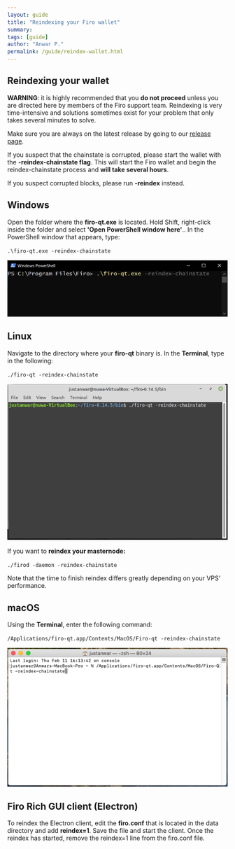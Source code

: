 ```yaml
---
layout: guide
title: "Reindexing your Firo wallet"
summary: 
tags: [guide]
author: "Anwar P."
permalink: /guide/reindex-wallet.html
---
```

## Reindexing your wallet

**WARNING**: it is highly recommended that you **do not proceed** unless you are directed here by members of the Firo support team. Reindexing is very time-intensive and solutions sometimes exist for your problem that only takes several minutes to solve.

Make sure you are always on the latest release by going to our [release page](https://github.com/firoorg/firo/releases/latest).

If you suspect that the chainstate is corrupted, please start the wallet with the **-reindex-chainstate flag**. This will start the Firo wallet and begin the reindex-chainstate process and **will take several hours**. 

If you suspect corrupted blocks, please run **\-reindex** instead. 

## Windows

Open the folder where the **firo-qt.exe** is located. Hold Shift, right-click inside the folder and select **'Open PowerShell window here'**.. In the PowerShell window that appears, type: 

`.\firo-qt.exe -reindex-chainstate` 

![](/guide/assets/reindex-wallet/firo-qt-powershell.png)

## Linux

Navigate to the directory where your **firo-qt** binary is. In the **Terminal**, type in the following: 

`./firo-qt -reindex-chainstate` 

![](/guide/assets/reindex-wallet/firo-qt-linux-terminal.PNG)

If you want to **reindex your masternode:** 

`./firod -daemon -reindex-chainstate` 

Note that the time to finish reindex differs greatly depending on your VPS' performance.

## macOS

Using the **Terminal**, enter the following command: 

`/Applications/firo-qt.app/Contents/MacOS/Firo-qt -reindex-chainstate` 

![](/guide/assets/reindex-wallet/firo-qt-macos-terminal.png)

## Firo Rich GUI client (Electron)

To reindex the Electron client, edit the **firo.conf** that is located in the data directory and add **reindex=1**. Save the file and start the client. Once the reindex has started, remove the reindex=1 line from the firo.conf file.
